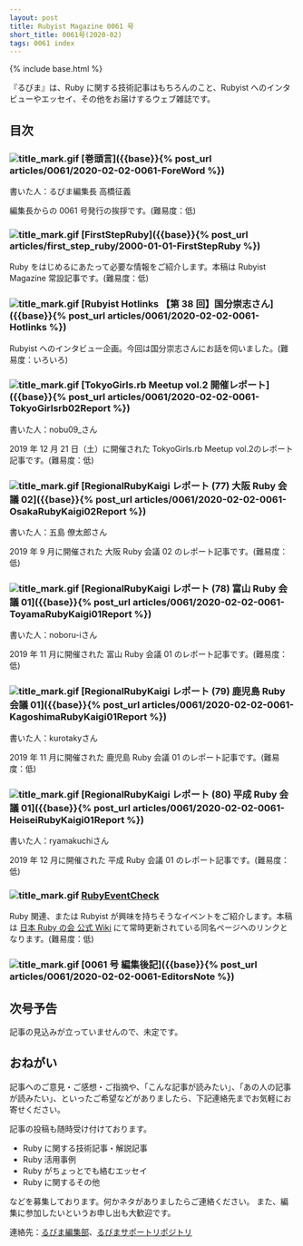 ```yaml
---
layout: post
title: Rubyist Magazine 0061 号
short_title: 0061号(2020-02)
tags: 0061 index
---
```

{% include base.html %}

『るびま』は、Ruby に関する技術記事はもちろんのこと、Rubyist へのインタビューやエッセイ、その他をお届けするウェブ雑誌です。

## 目次

### ![title_mark.gif]({{base}}{{site.baseurl}}/images/title_mark.gif) [巻頭言]({{base}}{% post_url articles/0061/2020-02-02-0061-ForeWord %})

書いた人：るびま編集長 高橋征義

編集長からの 0061 号発行の挨拶です。(難易度：低)

### ![title_mark.gif]({{base}}{{site.baseurl}}/images/title_mark.gif) [FirstStepRuby]({{base}}{% post_url articles/first_step_ruby/2000-01-01-FirstStepRuby %})

Ruby をはじめるにあたって必要な情報をご紹介します。本稿は Rubyist Magazine 常設記事です。(難易度：低)

### ![title_mark.gif]({{base}}{{site.baseurl}}/images/title_mark.gif) [Rubyist Hotlinks 【第 38 回】国分崇志さん]({{base}}{% post_url articles/0061/2020-02-02-0061-Hotlinks %})

Rubyist へのインタビュー企画。今回は国分崇志さんにお話を伺いました。(難易度：いろいろ)

### ![title_mark.gif]({{base}}{{site.baseurl}}/images/title_mark.gif) [TokyoGirls.rb Meetup vol.2 開催レポート]({{base}}{% post_url articles/0061/2020-02-02-0061-TokyoGirlsrb02Report %})

書いた人：nobu09\_さん

2019 年 12 月 21 日（土）に開催された TokyoGirls.rb Meetup vol.2のレポート記事です。(難易度：低)

### ![title_mark.gif]({{base}}{{site.baseurl}}/images/title_mark.gif) [RegionalRubyKaigi レポート (77) 大阪 Ruby 会議 02]({{base}}{% post_url articles/0061/2020-02-02-0061-OsakaRubyKaigi02Report %})

書いた人：五島 僚太郎さん

2019 年 9 月に開催された 大阪 Ruby 会議 02 のレポート記事です。(難易度：低)

### ![title_mark.gif]({{base}}{{site.baseurl}}/images/title_mark.gif) [RegionalRubyKaigi レポート (78) 富山 Ruby 会議 01]({{base}}{% post_url articles/0061/2020-02-02-0061-ToyamaRubyKaigi01Report %})

書いた人：noboru-iさん

2019 年 11 月に開催された 富山 Ruby 会議 01 のレポート記事です。(難易度：低)

### ![title_mark.gif]({{base}}{{site.baseurl}}/images/title_mark.gif) [RegionalRubyKaigi レポート (79) 鹿児島 Ruby 会議 01]({{base}}{% post_url articles/0061/2020-02-02-0061-KagoshimaRubyKaigi01Report %})

書いた人：kurotakyさん

2019 年 11 月に開催された 鹿児島 Ruby 会議 01 のレポート記事です。(難易度：低)

### ![title_mark.gif]({{base}}{{site.baseurl}}/images/title_mark.gif) [RegionalRubyKaigi レポート (80) 平成 Ruby 会議 01]({{base}}{% post_url articles/0061/2020-02-02-0061-HeiseiRubyKaigi01Report %})

書いた人：ryamakuchiさん

2019 年 12 月に開催された 平成 Ruby 会議 01 のレポート記事です。(難易度：低)

### ![title_mark.gif]({{base}}{{site.baseurl}}/images/title_mark.gif) [RubyEventCheck](https://github.com/ruby-no-kai/official/wiki/RubyEventCheck)

Ruby 関連、または Rubyist が興味を持ちそうなイベントをご紹介します。本稿は [日本 Ruby の会 公式 Wiki](https://github.com/ruby-no-kai/official/wiki) にて常時更新されている同名ページへのリンクとなります。(難易度：低)

### ![title_mark.gif]({{base}}{{site.baseurl}}/images/title_mark.gif) [0061 号 編集後記]({{base}}{% post_url articles/0061/2020-02-02-0061-EditorsNote %})

## 次号予告

記事の見込みが立っていませんので、未定です。

## おねがい

記事へのご意見・ご感想・ご指摘や、「こんな記事が読みたい」、「あの人の記事が読みたい」、といったご希望などがありましたら、下記連絡先までお気軽にお寄せください。

記事の投稿も随時受け付けております。

* Ruby に関する技術記事・解説記事
* Ruby 活用事例
* Ruby がちょっとでも絡むエッセイ
* Ruby に関するその他

などを募集しております。何かネタがありましたらご連絡ください。
また、編集に参加したいというお申し出も大歓迎です。

連絡先：[るびま編集部](mailto:magazine@ruby-no-kai.org)、[るびまサポートリポジトリ](https://github.com/rubima/magazine.rubyist.net)
